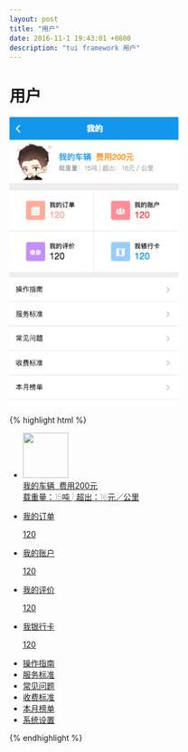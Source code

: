 ```yaml
---
layout: post
title: "用户"
date: 2016-11-1 19:43:01 +0800
description: "tui framework 用户"
---
```


用户
====

<img src="/images/acount.png" width="300px">

{% highlight html %}
    <div class="page-content">
         <ul>
             <li><a href="javascript:;" class="link_item">
                 <div class="item">
                     <div class="item_left">
                         <img style="width:80px;height:80px;" src="imgs/t1.jpeg">
                     </div>
                     <div class="item_img_center">
                         <div class="item-content">
 	                        	<div class="item-content-text">
 	                        		<div class="item-content-title"><span class="blue">我的车辆</span>&nbsp;&nbsp;<span class="orange">费用200元</span></div>
 	                        		<div class="item-content-sub-title"><span style="font-size: 14px;font-weight: 100;">载重量：15吨 | 超出：16元／公里</span></div>
 	                        </div>
                         </div>
                     </div>
                 </div>
             </a></li>
         </ul>
    </div>
    <div class="split-range"></div>
 	<div class="page-content bg_white">
 		<ul class="block-btn">
 			<li class="width-50">
 				<a href="javascript:;" class="middle middle_vertical">
 					<div class="block-icon bg_orange2"><i class="icon ion-ios-paper white middle" style="font-size: 25px;padding-top: 5px;"></i></div>
 					<div class="block-title">
 						<span>我的订单</span>
 						<p class="orange2">120</p>
 					</div>
 				</a>
 			</li>
 			<li class="width-50">
 				<a href="javascript:;" class="middle middle_vertical">
 					<div class="block-icon bg_red2"><i class="icon ion-ios-people white middle" style="font-size: 25px;padding-top: 5px;"></i></div>
 					<div class="block-title">
 						<span>我的账户</span>
 						<p class="red">120</p>
 					</div>
 				</a>
 			</li>
 		</ul>
 		<ul class="block-btn">
 			<li class="width-50">
 				<a href="javascript:;" class="middle middle_vertical">
 					<div class="block-icon bg_violet"><i class="icon ion-ios-recording white middle" style="font-size: 25px;padding-top: 5px;"></i></div>
 					<div class="block-title">
 						<span>我的评价</span>
 						<p class="radio_badge">120</p>
 					</div>
 				</a>
 			</li>
 			<li class="width-50">
 				<a href="javascript:;" class="middle middle_vertical">
 					<div class="block-icon bg_blue2"><i class="icon ion-android-map white middle" style="font-size: 25px;padding-top: 5px;"></i></div>
 					<div class="block-title">
 						<span>我银行卡</span>
 						<p class="blue">120</p>
 					</div>
 				</a>
 			</li>
 		</ul>
 	</div>
    <div class="split-range"></div>
 	<div class="page-content">
 		<ul>
 			<li>
 				<a href="javascript:;" class="link_item">
 					<div class="item">
 						<div class="item_center item_icon_right">
 							<div class="item-content">操作指南</div>
 						</div>
 					</div>
 				</a>
 			</li>
 			<li>
 				<a href="javascript:;" class="link_item">
 					<div class="item">
 						<div class="item_center item_icon_right">
 							<div class="item-content">服务标准</div>
 						</div>
 					</div>
 				</a>
 			</li>
 			<li>
 				<a href="javascript:;" class="link_item">
 					<div class="item">
 						<div class="item_center item_icon_right">
 							<div class="item-content">常见问题</div>
 						</div>
 					</div>
 				</a>
 			</li>
 			<li>
 				<a href="javascript:;" class="link_item">
 					<div class="item">
 						<div class="item_center item_icon_right">
 							<div class="item-content">收费标准</div>
 						</div>
 					</div>
 				</a>
 			</li>
 			<li>
 				<a href="javascript:;" class="link_item">
 					<div class="item">
 						<div class="item_center item_icon_right">
 							<div class="item-content">本月榜单</div>
 						</div>
 					</div>
 				</a>
 			</li>
 			<li>
 				<a href="javascript:;" class="link_item">
 					<div class="item">
 						<div class="item_center item_icon_right">
 							<div class="item-content">系统设置</div>
 						</div>
 					</div>
 				</a>
 			</li>
 		</ul>
 	</div>
{% endhighlight %}